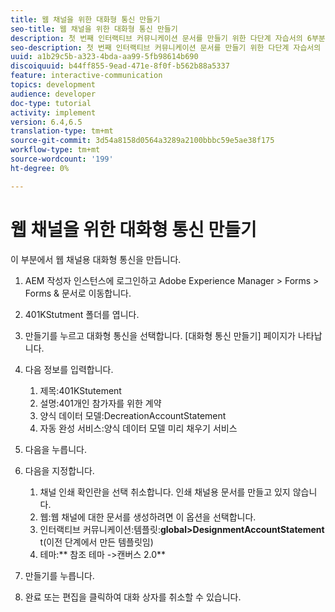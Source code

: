 ```yaml
---
title: 웹 채널을 위한 대화형 통신 만들기
seo-title: 웹 채널을 위한 대화형 통신 만들기
description: 첫 번째 인터랙티브 커뮤니케이션 문서를 만들기 위한 다단계 자습서의 6부분입니다. 이 부분에서 웹 채널용 대화형 통신을 만듭니다.
seo-description: 첫 번째 인터랙티브 커뮤니케이션 문서를 만들기 위한 다단계 자습서의 6부분입니다. 이 부분에서 웹 채널용 대화형 통신을 만듭니다.
uuid: a1b29c5b-a323-4bda-aa99-5fb98614b690
discoiquuid: b44ff855-9ead-471e-8f0f-b562b88a5337
feature: interactive-communication
topics: development
audience: developer
doc-type: tutorial
activity: implement
version: 6.4,6.5
translation-type: tm+mt
source-git-commit: 3d54a8158d0564a3289a2100bbbc59e5ae38f175
workflow-type: tm+mt
source-wordcount: '199'
ht-degree: 0%

---
```



# 웹 채널을 위한 대화형 통신 만들기

이 부분에서 웹 채널용 대화형 통신을 만듭니다.

1. AEM 작성자 인스턴스에 로그인하고 Adobe Experience Manager > Forms > Forms &amp; 문서로 이동합니다.
1. 401KStutment 폴더를 엽니다.
1. 만들기를 누르고 대화형 통신을 선택합니다. [대화형 통신 만들기] 페이지가 나타납니다.
1. 다음 정보를 입력합니다.

   1. 제목:401KStutement
   1. 설명:401개인 참가자를 위한 계약
   1. 양식 데이터 모델:DecreationAccountStatement
   1. 자동 완성 서비스:양식 데이터 모델 미리 채우기 서비스

1. 다음을 누릅니다.
1. 다음을 지정합니다.

   1. 채널 인쇄 확인란을 선택 취소합니다. 인쇄 채널용 문서를 만들고 있지 않습니다.
   1. 웹:웹 채널에 대한 문서를 생성하려면 이 옵션을 선택합니다.
   1. 인터랙티브 커뮤니케이션:템플릿:**global>DesignmentAccountStatement** t(이전 단계에서 만든 템플릿임)
   1. 테마:** 참조 테마 ->캔버스 2.0**

1. 만들기를 누릅니다.
1. 완료 또는 편집을 클릭하여 대화 상자를 취소할 수 있습니다.

